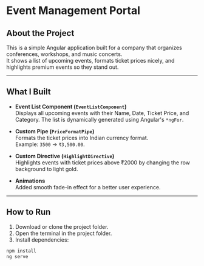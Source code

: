 # Event Management Portal

## About the Project
This is a simple Angular application built for a company that organizes conferences, workshops, and music concerts.  
It shows a list of upcoming events, formats ticket prices nicely, and highlights premium events so they stand out.

--------------------------------------------------------------

## What I Built
- **Event List Component (`EventListComponent`)**  
  Displays all upcoming events with their Name, Date, Ticket Price, and Category. The list is dynamically generated using Angular's `*ngFor`.

- **Custom Pipe (`PriceFormatPipe`)**  
  Formats the ticket prices into Indian currency format.  
  Example: `3500` → `₹3,500.00`.

- **Custom Directive (`HighlightDirective`)**  
  Highlights events with ticket prices above ₹2000 by changing the row background to light gold.

- **Animations**  
  Added smooth fade-in effect for a better user experience.

--------------------------------------------------------------

## How to Run
1. Download or clone the project folder.  
2. Open the terminal in the project folder.  
3. Install dependencies:

```bash
npm install
ng serve
